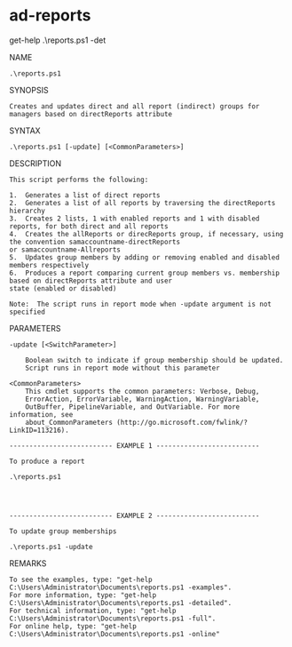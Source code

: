 # ad-reports

get-help .\reports.ps1 -det

NAME

    .\reports.ps1

SYNOPSIS

    Creates and updates direct and all report (indirect) groups for managers based on directReports attribute


SYNTAX

    .\reports.ps1 [-update] [<CommonParameters>]


DESCRIPTION

    This script performs the following:

    1.  Generates a list of direct reports
    2.  Generates a list of all reports by traversing the directReports hierarchy
    3.  Creates 2 lists, 1 with enabled reports and 1 with disabled reports, for both direct and all reports
    4.  Creates the allReports or direcReports group, if necessary, using the convention samaccountname-directReports
    or samaccountname-Allreports
    5.  Updates group members by adding or removing enabled and disabled members respectively
    6.  Produces a report comparing current group members vs. membership based on directReports attribute and user
    state (enabled or disabled)

    Note:  The script runs in report mode when -update argument is not specified


PARAMETERS

    -update [<SwitchParameter>]
  
        Boolean switch to indicate if group membership should be updated. 
        Script runs in report mode without this parameter

    <CommonParameters>
        This cmdlet supports the common parameters: Verbose, Debug,
        ErrorAction, ErrorVariable, WarningAction, WarningVariable,
        OutBuffer, PipelineVariable, and OutVariable. For more information, see
        about_CommonParameters (http://go.microsoft.com/fwlink/?LinkID=113216).

    -------------------------- EXAMPLE 1 --------------------------

    To produce a report

    .\reports.ps1




    -------------------------- EXAMPLE 2 --------------------------

    To update group memberships

    .\reports.ps1 -update




REMARKS

    To see the examples, type: "get-help C:\Users\Administrator\Documents\reports.ps1 -examples".
    For more information, type: "get-help C:\Users\Administrator\Documents\reports.ps1 -detailed".
    For technical information, type: "get-help C:\Users\Administrator\Documents\reports.ps1 -full".
    For online help, type: "get-help C:\Users\Administrator\Documents\reports.ps1 -online"

